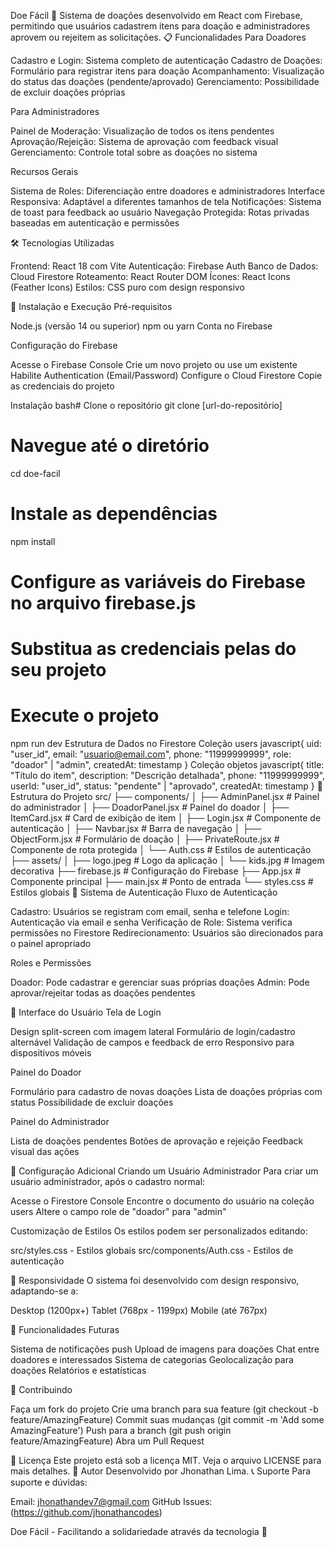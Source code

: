 Doe Fácil 🎁
Sistema de doações desenvolvido em React com Firebase, permitindo que usuários cadastrem itens para doação e administradores aprovem ou rejeitem as solicitações.
📋 Funcionalidades
Para Doadores

Cadastro e Login: Sistema completo de autenticação
Cadastro de Doações: Formulário para registrar itens para doação
Acompanhamento: Visualização do status das doações (pendente/aprovado)
Gerenciamento: Possibilidade de excluir doações próprias

Para Administradores

Painel de Moderação: Visualização de todos os itens pendentes
Aprovação/Rejeição: Sistema de aprovação com feedback visual
Gerenciamento: Controle total sobre as doações no sistema

Recursos Gerais

Sistema de Roles: Diferenciação entre doadores e administradores
Interface Responsiva: Adaptável a diferentes tamanhos de tela
Notificações: Sistema de toast para feedback ao usuário
Navegação Protegida: Rotas privadas baseadas em autenticação e permissões

🛠️ Tecnologias Utilizadas

Frontend: React 18 com Vite
Autenticação: Firebase Auth
Banco de Dados: Cloud Firestore
Roteamento: React Router DOM
Ícones: React Icons (Feather Icons)
Estilos: CSS puro com design responsivo

🚀 Instalação e Execução
Pré-requisitos

Node.js (versão 14 ou superior)
npm ou yarn
Conta no Firebase

Configuração do Firebase

Acesse o Firebase Console
Crie um novo projeto ou use um existente
Habilite Authentication (Email/Password)
Configure o Cloud Firestore
Copie as credenciais do projeto

Instalação
bash# Clone o repositório
git clone [url-do-repositório]

# Navegue até o diretório
cd doe-facil

# Instale as dependências
npm install

# Configure as variáveis do Firebase no arquivo firebase.js
# Substitua as credenciais pelas do seu projeto

# Execute o projeto
npm run dev
Estrutura de Dados no Firestore
Coleção users
javascript{
  uid: "user_id",
  email: "usuario@email.com",
  phone: "11999999999",
  role: "doador" | "admin",
  createdAt: timestamp
}
Coleção objetos
javascript{
  title: "Título do item",
  description: "Descrição detalhada",
  phone: "11999999999",
  userId: "user_id",
  status: "pendente" | "aprovado",
  createdAt: timestamp
}
📁 Estrutura do Projeto
src/
├── components/
│   ├── AdminPanel.jsx      # Painel do administrador
│   ├── DoadorPanel.jsx     # Painel do doador
│   ├── ItemCard.jsx        # Card de exibição de item
│   ├── Login.jsx           # Componente de autenticação
│   ├── Navbar.jsx          # Barra de navegação
│   ├── ObjectForm.jsx      # Formulário de doação
│   ├── PrivateRoute.jsx    # Componente de rota protegida
│   └── Auth.css            # Estilos de autenticação
├── assets/
│   ├── logo.jpeg           # Logo da aplicação
│   └── kids.jpg            # Imagem decorativa
├── firebase.js             # Configuração do Firebase
├── App.jsx                 # Componente principal
├── main.jsx               # Ponto de entrada
└── styles.css             # Estilos globais
🔐 Sistema de Autenticação
Fluxo de Autenticação

Cadastro: Usuários se registram com email, senha e telefone
Login: Autenticação via email e senha
Verificação de Role: Sistema verifica permissões no Firestore
Redirecionamento: Usuários são direcionados para o painel apropriado

Roles e Permissões

Doador: Pode cadastrar e gerenciar suas próprias doações
Admin: Pode aprovar/rejeitar todas as doações pendentes

🎨 Interface do Usuário
Tela de Login

Design split-screen com imagem lateral
Formulário de login/cadastro alternável
Validação de campos e feedback de erro
Responsivo para dispositivos móveis

Painel do Doador

Formulário para cadastro de novas doações
Lista de doações próprias com status
Possibilidade de excluir doações

Painel do Administrador

Lista de doações pendentes
Botões de aprovação e rejeição
Feedback visual das ações

🔧 Configuração Adicional
Criando um Usuário Administrador
Para criar um usuário administrador, após o cadastro normal:

Acesse o Firestore Console
Encontre o documento do usuário na coleção users
Altere o campo role de "doador" para "admin"

Customização de Estilos
Os estilos podem ser personalizados editando:

src/styles.css - Estilos globais
src/components/Auth.css - Estilos de autenticação

📱 Responsividade
O sistema foi desenvolvido com design responsivo, adaptando-se a:

Desktop (1200px+)
Tablet (768px - 1199px)
Mobile (até 767px)

🚧 Funcionalidades Futuras

 Sistema de notificações push
 Upload de imagens para doações
 Chat entre doadores e interessados
 Sistema de categorias
 Geolocalização para doações
 Relatórios e estatísticas

🤝 Contribuindo

Faça um fork do projeto
Crie uma branch para sua feature (git checkout -b feature/AmazingFeature)
Commit suas mudanças (git commit -m 'Add some AmazingFeature')
Push para a branch (git push origin feature/AmazingFeature)
Abra um Pull Request

📝 Licença
Este projeto está sob a licença MIT. Veja o arquivo LICENSE para mais detalhes.
👥 Autor
Desenvolvido por Jhonathan Lima.
📞 Suporte
Para suporte e dúvidas:

Email: jhonathandev7@gmail.com
GitHub Issues:(https://github.com/jhonathancodes)


Doe Fácil - Facilitando a solidariedade através da tecnologia 🌟
